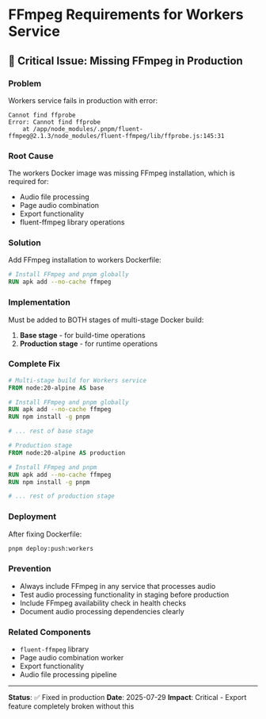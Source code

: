 # FFmpeg Requirements for Workers Service

## 🚨 Critical Issue: Missing FFmpeg in Production

### Problem
Workers service fails in production with error:
```
Cannot find ffprobe
Error: Cannot find ffprobe
    at /app/node_modules/.pnpm/fluent-ffmpeg@2.1.3/node_modules/fluent-ffmpeg/lib/ffprobe.js:145:31
```

### Root Cause
The workers Docker image was missing FFmpeg installation, which is required for:
- Audio file processing
- Page audio combination
- Export functionality
- fluent-ffmpeg library operations

### Solution
Add FFmpeg installation to workers Dockerfile:

```dockerfile
# Install FFmpeg and pnpm globally
RUN apk add --no-cache ffmpeg
```

### Implementation
Must be added to BOTH stages of multi-stage Docker build:
1. **Base stage** - for build-time operations
2. **Production stage** - for runtime operations

### Complete Fix
```dockerfile
# Multi-stage build for Workers service
FROM node:20-alpine AS base

# Install FFmpeg and pnpm globally
RUN apk add --no-cache ffmpeg
RUN npm install -g pnpm

# ... rest of base stage

# Production stage
FROM node:20-alpine AS production

# Install FFmpeg and pnpm
RUN apk add --no-cache ffmpeg
RUN npm install -g pnpm

# ... rest of production stage
```

### Deployment
After fixing Dockerfile:
```bash
pnpm deploy:push:workers
```

### Prevention
- Always include FFmpeg in any service that processes audio
- Test audio processing functionality in staging before production
- Include FFmpeg availability check in health checks
- Document audio processing dependencies clearly

### Related Components
- `fluent-ffmpeg` library
- Page audio combination worker
- Export functionality
- Audio file processing pipeline

---
**Status**: ✅ Fixed in production
**Date**: 2025-07-29
**Impact**: Critical - Export feature completely broken without this
